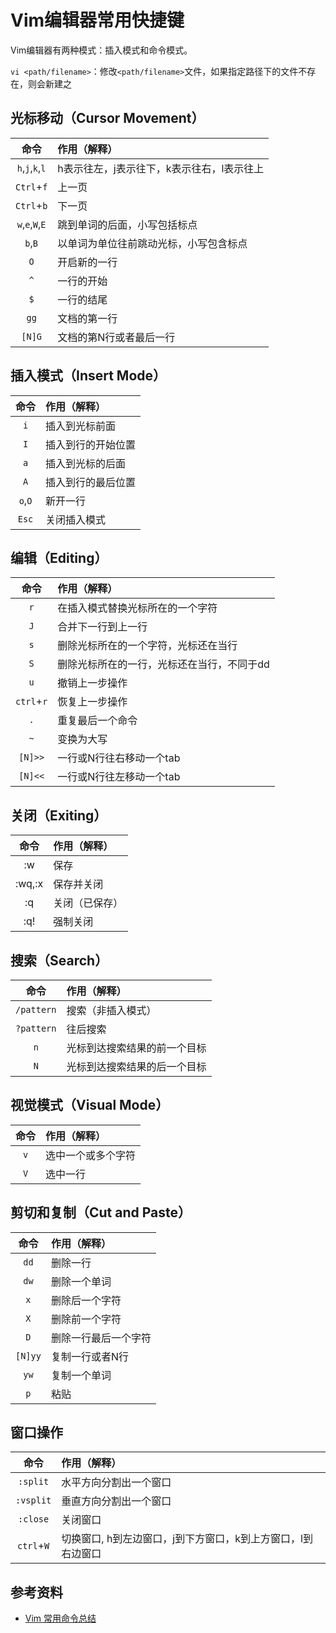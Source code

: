 # Vim编辑器常用快捷键

Vim编辑器有两种模式：插入模式和命令模式。

`vi <path/filename>`：修改`<path/filename>`文件，如果指定路径下的文件不存在，则会新建之


## 光标移动（Cursor Movement）

|命令                    |作用（解释）|
|:-:                     |:- | 
|`h`,`j`,`k`,`l`	       |h表示往左，j表示往下，k表示往右，l表示往上|
|`Ctrl`+`f`              |上一页|
|`Ctrl`+`b`	             |下一页|
|`w`,`e`,`W`,`E`         |跳到单词的后面，小写包括标点|
|`b`,`B`                 |以单词为单位往前跳动光标，小写包含标点|
|`O`                     |开启新的一行|
|`^`                     |一行的开始|
|`$`                     |一行的结尾|
|`gg`                    |文档的第一行|
|`[N]G`                  |文档的第N行或者最后一行|


## 插入模式（Insert Mode）

|命令                    |作用（解释）|
|:-:                     |:-|
|`i`                     |插入到光标前面|
|`I`                     |插入到行的开始位置|
|`a`                     |插入到光标的后面|
|`A`                     |插入到行的最后位置|
|`o`,`O`                 |新开一行|
|`Esc`                   |关闭插入模式|


## 编辑（Editing）

|命令                     |作用（解释）|
|:-:                     |:-|
|`r`                     |在插入模式替换光标所在的一个字符|
|`J`                     |合并下一行到上一行|
|`s`                     |删除光标所在的一个字符，光标还在当行|
|`S`                     |删除光标所在的一行，光标还在当行，不同于dd|
|`u`                     |撤销上一步操作|
|`ctrl`+`r`              |恢复上一步操作|
|`.`                     |重复最后一个命令|
|`~`                     |变换为大写|
|`[N]>>`                 |一行或N行往右移动一个tab|
|`[N]<<`                 |一行或N行往左移动一个tab|


## 关闭（Exiting）

|命令                    |作用（解释）|
|:-:                     |:-|
|:w                      |保存|
|:wq,:x                  |保存并关闭|
|:q                      |关闭（已保存）|
|:q!                     |强制关闭|


## 搜索（Search）

|命令                    |作用（解释）|
|:-:                     |:-|
|`/pattern`              |搜索（非插入模式）|
|`?pattern`	             |往后搜索|
|`n`                     |光标到达搜索结果的前一个目标|
|`N`                     |光标到达搜索结果的后一个目标|


## 视觉模式（Visual Mode）

|命令                    |作用（解释）|
|:-:                     |:-|
|`v`                     |选中一个或多个字符|
|`V`                     |选中一行|


## 剪切和复制（Cut and Paste）

|命令                    |作用（解释）|
|:-:                     |:-|
|`dd`                    |删除一行|
|`dw`                    |删除一个单词|
|`x`                     |删除后一个字符|
|`X`                     |删除前一个字符|
|`D`                     |删除一行最后一个字符|
|`[N]yy`                 |复制一行或者N行|
|`yw`                    |复制一个单词|
|`p`                     |粘贴|


## 窗口操作

|命令                    |作用（解释）|
|:-:                     |:-|
|`:split`                |水平方向分割出一个窗口|
|`:vsplit`               |垂直方向分割出一个窗口|
|`:close`                |关闭窗口|
|`ctrl`+`W`              |切换窗口, h到左边窗口，j到下方窗口，k到上方窗口，l到右边窗口


## 参考资料

- [Vim 常用命令总结](http://pizn.github.io/2012/03/03/vim-commonly-used-command.html)
